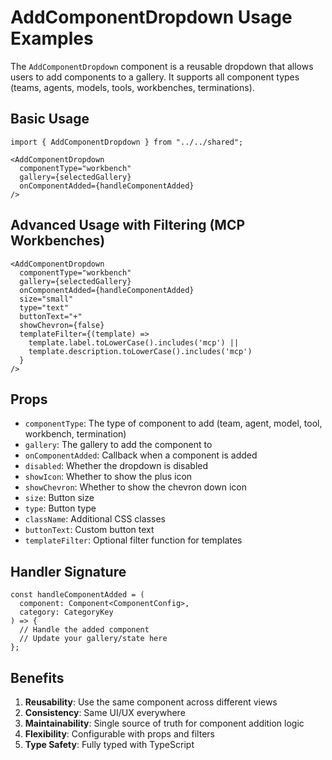 # AddComponentDropdown Usage Examples

The `AddComponentDropdown` component is a reusable dropdown that allows users to add components to a gallery. It supports all component types (teams, agents, models, tools, workbenches, terminations).

## Basic Usage

```tsx
import { AddComponentDropdown } from "../../shared";

<AddComponentDropdown
  componentType="workbench"
  gallery={selectedGallery}
  onComponentAdded={handleComponentAdded}
/>
```

## Advanced Usage with Filtering (MCP Workbenches)

```tsx
<AddComponentDropdown
  componentType="workbench"
  gallery={selectedGallery}
  onComponentAdded={handleComponentAdded}
  size="small"
  type="text"
  buttonText="+"
  showChevron={false}
  templateFilter={(template) => 
    template.label.toLowerCase().includes('mcp') || 
    template.description.toLowerCase().includes('mcp')
  }
/>
```

## Props

- `componentType`: The type of component to add (team, agent, model, tool, workbench, termination)
- `gallery`: The gallery to add the component to
- `onComponentAdded`: Callback when a component is added
- `disabled`: Whether the dropdown is disabled
- `showIcon`: Whether to show the plus icon
- `showChevron`: Whether to show the chevron down icon
- `size`: Button size
- `type`: Button type
- `className`: Additional CSS classes
- `buttonText`: Custom button text
- `templateFilter`: Optional filter function for templates

## Handler Signature

```tsx
const handleComponentAdded = (
  component: Component<ComponentConfig>,
  category: CategoryKey
) => {
  // Handle the added component
  // Update your gallery/state here
};
```

## Benefits

1. **Reusability**: Use the same component across different views
2. **Consistency**: Same UI/UX everywhere
3. **Maintainability**: Single source of truth for component addition logic
4. **Flexibility**: Configurable with props and filters
5. **Type Safety**: Fully typed with TypeScript
